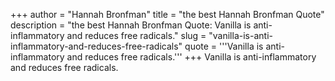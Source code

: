 +++
author = "Hannah Bronfman"
title = "the best Hannah Bronfman Quote"
description = "the best Hannah Bronfman Quote: Vanilla is anti-inflammatory and reduces free radicals."
slug = "vanilla-is-anti-inflammatory-and-reduces-free-radicals"
quote = '''Vanilla is anti-inflammatory and reduces free radicals.'''
+++
Vanilla is anti-inflammatory and reduces free radicals.

